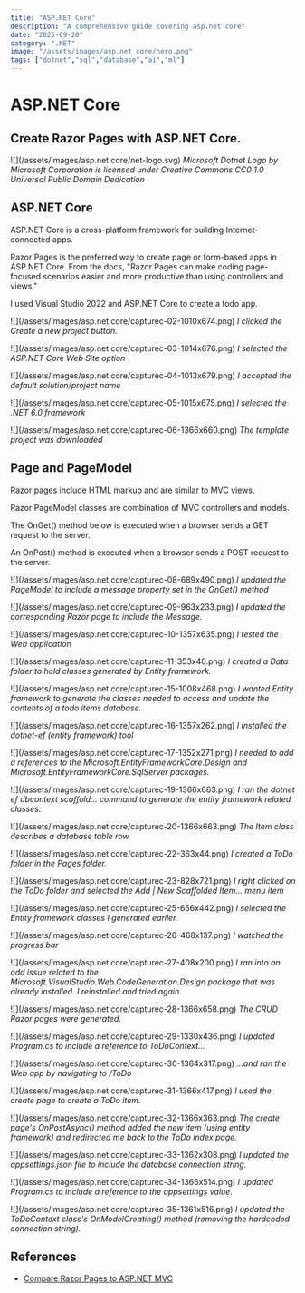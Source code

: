 ```yaml
---
title: "ASP.NET Core"
description: "A comprehensive guide covering asp.net core"
date: "2025-09-20"
category: ".NET"
image: "/assets/images/asp.net core/hero.png"
tags: ["dotnet","sql","database","ai","ml"]
---
```


# ASP.NET Core

## Create Razor Pages with ASP.NET Core.

![](/assets/images/asp.net core/net-logo.svg)
*Microsoft Dotnet Logo by Microsoft Corporation is licensed under Creative Commons CC0 1.0 Universal Public Domain Dedication*


## ASP.NET Core

ASP.NET Core is a cross-platform framework for building Internet-connected apps.

Razor Pages is the preferred way to create page or form-based apps in ASP.NET Core. From the docs, "Razor Pages can make coding page-focused scenarios easier and more productive than using controllers and views."

I used Visual Studio 2022 and ASP.NET Core to create a todo app.

![](/assets/images/asp.net core/capturec-02-1010x674.png)
*I clicked the Create a new project button.*

![](/assets/images/asp.net core/capturec-03-1014x676.png)
*I selected the ASP.NET Core Web Site option*

![](/assets/images/asp.net core/capturec-04-1013x679.png)
*I accepted the default solution/project name*

![](/assets/images/asp.net core/capturec-05-1015x675.png)
*I selected the .NET 6.0 framework*

![](/assets/images/asp.net core/capturec-06-1366x660.png)
*The template project was downloaded*


## Page and PageModel

Razor pages include HTML markup and are similar to MVC views.

Razor PageModel classes are combination of MVC controllers and models. 

The OnGet() method below is executed when a browser sends a GET request to the server.

An OnPost() method is executed when a browser sends a POST request to the server.

![](/assets/images/asp.net core/capturec-08-689x490.png)
*I updated the PageModel to include a message property set in the OnGet() method*

![](/assets/images/asp.net core/capturec-09-963x233.png)
*I updated the corresponding Razor page to include the Message.*

![](/assets/images/asp.net core/capturec-10-1357x635.png)
*I tested the Web application*

![](/assets/images/asp.net core/capturec-11-353x40.png)
*I created a Data folder to hold classes generated by Entity framework.*

![](/assets/images/asp.net core/capturec-15-1008x468.png)
*I wanted Entity framework to generate the classes needed to access and update the contents of a todo items database.*

![](/assets/images/asp.net core/capturec-16-1357x262.png)
*I installed the dotnet-ef (entity framework) tool*

![](/assets/images/asp.net core/capturec-17-1352x271.png)
*I needed to add a references to the Microsoft.EntityFrameworkCore.Design and Microsoft.EntityFrameworkCore.SqlServer packages.*

![](/assets/images/asp.net core/capturec-19-1366x663.png)
*I ran the dotnet ef dbcontext scaffold... command to generate the entity framework related classes.*

![](/assets/images/asp.net core/capturec-20-1366x663.png)
*The Item class describes a database table row.*

![](/assets/images/asp.net core/capturec-22-363x44.png)
*I created a ToDo folder in the Pages folder.*

![](/assets/images/asp.net core/capturec-23-828x721.png)
*I right clicked on the ToDo folder and selected the Add | New Scaffolded Item... menu item*

![](/assets/images/asp.net core/capturec-25-656x442.png)
*I selected the Entity framework classes I generated eariler.*

![](/assets/images/asp.net core/capturec-26-468x137.png)
*I watched the progress bar*

![](/assets/images/asp.net core/capturec-27-408x200.png)
*I ran into an odd issue related to the Microsoft.VisualStudio.Web.CodeGeneration.Design package that was already installed. I reinstalled and tried again.*

![](/assets/images/asp.net core/capturec-28-1366x658.png)
*The CRUD Razor pages were generated.*

![](/assets/images/asp.net core/capturec-29-1330x436.png)
*I updated Program.cs to include a reference to ToDoContext...*

![](/assets/images/asp.net core/capturec-30-1364x317.png)
*...and ran the Web app by navigating to /ToDo*

![](/assets/images/asp.net core/capturec-31-1366x417.png)
*I used the create page to create a ToDo item.*

![](/assets/images/asp.net core/capturec-32-1366x363.png)
*The create page's OnPostAsync() method added the new item (using entity framework) and redirected me back to the ToDo index page.*

![](/assets/images/asp.net core/capturec-33-1362x308.png)
*I updated the appsettings.json file to include the database connection string.*

![](/assets/images/asp.net core/capturec-34-1366x514.png)
*I updated Program.cs to include a reference to the appsettings value.*

![](/assets/images/asp.net core/capturec-35-1361x516.png)
*I updated the ToDoContext class's OnModelCreating() method (removing the hardcoded connection string).*
## References

- [Compare Razor Pages to ASP.NET MVC](https://learn.microsoft.com/en-us/aspnet/mvc/overview/getting-started/introduction/getting-started)

